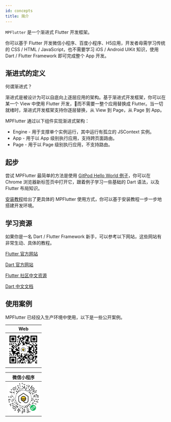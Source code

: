 ```yaml
---
id: concepts
title: 简介
---
```


`MPFlutter` 是一个渐进式 Flutter 开发框架。

你可以基于 Flutter 开发微信小程序、百度小程序、H5应用，开发者毋需学习传统的 CSS / HTML / JavaScript，也不需要学习 iOS / Android UIKit 知识，使用 Dart / Flutter Framework 即可完成整个 App 开发。

## 渐进式的定义

何谓渐进式？

渐进式是被设计为可以自底向上逐层应用的架构。基于渐进式开发框架，你可以在某一个 View 中使用 Flutter 开发，而不需要一整个应用替换成 Flutter。当一切就绪时，渐进式开发框架支持你逐层替换，从 View 到 Page，从 Page 到 App。

MPFlutter 通过以下组件实现渐进式架构：

* Engine - 用于支撑单个实例运行，其中运行有孤立的 JSContext 实例。
* App - 用于以 App 级别执行应用，支持跨页面路由。
* Page - 用于以 Page 级别执行应用，不支持路由。

## 起步

尝试 MPFlutter 最简单的方法是使用 [GitPod Hello World 例子](./gitpod)，你可以在 Chrome 浏览器新标签页中打开它，跟着例子学习一些基础的 Dart 语法，以及 Flutter 布局知识。

[安装教程](./install)给出了更具体的 MPFlutter 使用方式，你可以基于安装教程一步一步地搭建开发环境。

## 学习资源

如果你是一名 Dart / Flutter Framework 新手，可以参考以下网站，这些网站有非常生动、具体的教程。

[Flutter 官方网站](https://flutter.dev)

[Dart 官方网站](https://dart.dev)

[Flutter 社区中文资源](https://flutter-io.cn)

[Dart 中文文档](https://dart.cn)

## 使用案例

MPFlutter 已经投入生产环境中使用，以下是一些公开案例。

|  Web   |
|  ----  |
| ![](./assets/users/web-yidoutang.png)  |


|  微信小程序   |
|  ----  |
| ![](./assets/users/weapp-yidoutang.png)  |
